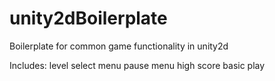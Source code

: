 # unity2dBoilerplate
Boilerplate for common game functionality in unity2d

Includes:
level select menu
pause menu
high score
basic play



